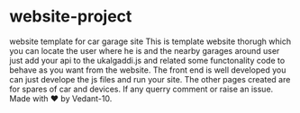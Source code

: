 # website-project
website template for car garage site
This is template website thorugh which you can locate the user where he is and the nearby garages around user just add your api to the ukalgaddi.js and related some functonality code to behave as you want from the website.
The front end is well developed you can just develope the js files and run your site.
The other pages created are for spares of car and devices.
If any querry comment or raise an issue.
Made with :heart: by Vedant-10.
